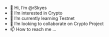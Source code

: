 - 👋 Hi, I’m @rSkyes
- 👀 I’m interested in Crypto
- 🌱 I’m currently learning Testnet
- 💞️ I’m looking to collaborate on Crypto Project
- 📫 How to reach me ...

<!---
rSkyes/rSkyes is a ✨ special ✨ repository because its `README.md` (this file) appears on your GitHub profile.
You can click the Preview link to take a look at your changes.
--->
